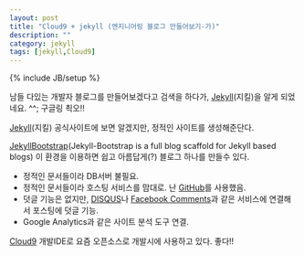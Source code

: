 ```yaml
---
layout: post
title: "Cloud9 + jekyll (엔지니어링 블로그 만들어보기-가)"
description: ""
category: jekyll
tags: [jekyll,Cloud9]
---
```

{% include JB/setup %}

남들 다있는 개발자 블로그를 만들어보겠다고 검색을 하다가, [Jekyll](http://jekyllrb.com/)(지킬)을 알게
되었네요. ^^; 구글링 쵝오!!

[Jekyll](http://jekyllrb.com/)(지킬) 공식사이트에 보면 알겠지만, 정적인 사이트를 생성해준단다.

[JekyllBootstrap](http://jekyllbootstrap.com/)(Jekyll-Bootstrap is a full blog scaffold for Jekyll based blogs)
이 환경을 이용하면 쉽고 아름답게(?) 블로그 하나를 만들수 있다.

* 정적인 문서들이라 DB서버 불필요.
* 정적인 문서들이라 호스팅 서비스를 맘대로. 난 [GitHub](https://github.com/)를 사용했음.
* 덧글 기능은 없지만, [DISQUS](http://disqus.com/)나 [Facebook Comments](http://developers.facebook.com/docs/reference/plugins/comments/)과 
  같은 서비스에 연결해서 포스팅에 덧글 기능.
* Google Analytics과 같은 사이트 분석 도구 연결.

[Cloud9](https://c9.io/) 개발IDE로 요즘 오픈소스로 개발시에 사용하고 있다. 좋다!!
